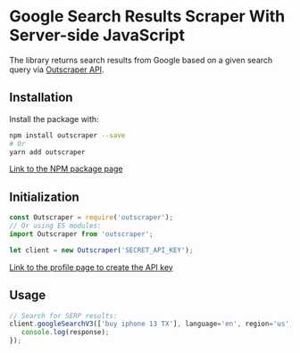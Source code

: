 # Google Search Results Scraper With Server-side JavaScript

The library returns search results from Google based on a given search query via [Outscraper API](https://app.outscraper.com/api-docs#tag/Google-Search).

## Installation

Install the package with:
```bash
npm install outscraper --save
# Or
yarn add outscraper
```

[Link to the NPM package page](https://www.npmjs.com/package/outscraper)

## Initialization
```js
const Outscraper = require('outscraper');
// Or using ES modules:
import Outscraper from 'outscraper';

let client = new Outscraper('SECRET_API_KEY');

```
[Link to the profile page to create the API key](https://app.outscraper.com/profile)

## Usage

```js
// Search for SERP results:
client.googleSearchV3(['buy iphone 13 TX'], language='en', region='us').then(response => {
   console.log(response);
});
```
